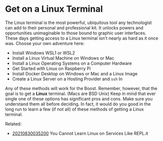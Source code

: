 # Get on a Linux Terminal

The Linux terminal is the most powerful, ubiquitous tool any
technologist can add to their personal and professional kit. It unlocks
powers and opportunities unimaginable to those bound to graphic user
interfaces. These days getting access to a Linux terminal isn't nearly
as hard as it once was. Choose your own adventure here:

* Install Windows WSL1 or WSL2
* Install a Linux Virtual Machine on Windows or Mac
* Install a Linux Operating Systems on a Computer Hardware
* Get Started with Linux on Raspberry Pi
* Install Docker Desktop on Windows or Mac and a Linux Image
* Create a Linux Server on a Hosting Provider and `ssh` In

Any of these methods will work for the Boost. Remember, however, that
the goal is to get a **Linux** terminal. (Macs are BSD Unix) Keep in
mind that ever single one of these options has significant pros and
cons. Make sure you understand them all before deciding. In fact, it
would do you good in the long run to learn a few (if not all) of these
methods of getting a Linux terminal.

Related:

* [20210830035200](/20210830035200/) You Cannot Learn Linux on Services Like REPL.it

